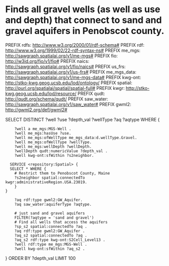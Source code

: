 
# Finds all gravel wells (as well as use and depth) that connect to sand and gravel aquifers in Penobscot county.
PREFIX rdfs: <http://www.w3.org/2000/01/rdf-schema#>
PREFIX rdf: <http://www.w3.org/1999/02/22-rdf-syntax-ns#>
PREFIX me_mgs: <http://sawgraph.spatialai.org/v1/me-mgs#>
PREFIX fio: <http://w3id.org/fio/v1/fio#>
PREFIX naics: <http://sawgraph.spatialai.org/v1/fio/naics#>
PREFIX us_frs: <http://sawgraph.spatialai.org/v1/us-frs#>
PREFIX me_mgs_data: <http://sawgraph.spatialai.org/v1/me-mgs-data#>
PREFIX kwg-ont: <http://stko-kwg.geog.ucsb.edu/lod/ontology/>
PREFIX spatial: <http://purl.org/spatialai/spatial/spatial-full#>
PREFIX kwgr: <http://stko-kwg.geog.ucsb.edu/lod/resource/>
PREFIX qudt: <http://qudt.org/schema/qudt/>
PREFIX saw_water: <http://sawgraph.spatialai.org/v1/saw_water#>
PREFIX gwml2: <http://gwml2.org/def/gwml2#>

SELECT DISTINCT ?well ?use ?depth_val ?wellType ?aq ?aqtype WHERE {

        ?well a me_mgs:MGS-Well .
        ?well me_mgs:hasUse ?use.
        ?well me_mgs:ofWellType me_mgs_data:d.wellType.Gravel.
        ?well me_mgs:ofWellType ?wellType.
        ?well me_mgs:wellDepth ?wellDepth.
        ?wellDepth qudt:numericValue ?depth_val .
        ?well kwg-ont:sfWithin ?s2neighbor.

      SERVICE <repository:Spatial> {
      SELECT * WHERE {
    	# Restrict them to Penobscot County, Maine
   		?s2neighbor spatial:connectedTo kwgr:administrativeRegion.USA.23019.
        }
    }

        ?aq rdf:type gwml2:GW_Aquifer.
        ?aq saw_water:aquiferType ?aqtype.

    	# just sand and gravel aquifers
        FILTER(?aqtype = 'sand and gravel')
	    # Find all wells that access the aquifers
    	?sp_s2 spatial:connectedTo ?aq .
    	?aq rdf:type gwml2:GW_Aquifer .
    	?aq_s2 spatial:connectedTo ?aq .
        ?aq_s2 rdf:type kwg-ont:S2Cell_Level13 .
        ?well rdf:type me_mgs:MGS-Well .
	    ?well kwg-ont:sfWithin ?aq_s2 .


} ORDER BY ?depth_val LIMIT 100